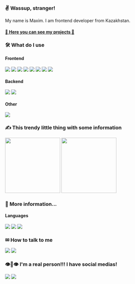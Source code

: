 ### ✌ Wassup, stranger!

My name is Maxim. I am frontend developer from Kazakhstan.  
#### [🦊 Here you can see my projects 🦊](https://maximka76667.github.io/portfolio)

### 🛠 What do I use
#### Frontend  
<div>
  <img src="https://img.shields.io/badge/HTML5-fff?style=for-the-badge&labelColor=141414&logo=HTML5&logoColor=E34F26&color=E34F26" />
  <img src="https://img.shields.io/badge/CSS3-fff?style=for-the-badge&labelColor=141414&logo=CSS3&logoColor=1572B6&color=1572B6" />
  <img src="https://img.shields.io/badge/JavaScript-fff?style=for-the-badge&labelColor=141414&logo=JavaScript&logoColor=F7DF1E&color=F7DF1E" />
  <img src="https://img.shields.io/badge/React.js-fff?style=for-the-badge&labelColor=141414&logo=react&logoColor=61DAFB&color=61DAFB" />
  <img src="https://img.shields.io/badge/TypeScript-fff?style=for-the-badge&labelColor=141414&logo=typescript&logoColor=3178C6&color=3178C6" />
  <img src="https://img.shields.io/badge/Sass-fff?style=for-the-badge&labelColor=141414&logo=sass&logoColor=CC6699&color=CC6699" />
  <img src="https://img.shields.io/badge/PHP-fff?style=for-the-badge&labelColor=141414&logo=php&logoColor=777BB4&color=777BB4" />
  <img src="https://img.shields.io/badge/Webpack-fff?style=for-the-badge&labelColor=141414&logo=Webpack&logoColor=8DD6F9&color=8DD6F9" />
</div>

#### Backend
<div>
  <img src="https://img.shields.io/badge/Node.js-fff?style=for-the-badge&labelColor=141414&logo=node.js&logoColor=339933&color=339933" />
  <img src="https://img.shields.io/badge/MongoDB-fff?style=for-the-badge&labelColor=141414&logo=mongodb&logoColor=47A248&color=47A248" />
</div>

#### Other
<div>
  <img src="https://img.shields.io/badge/Git-fff?style=for-the-badge&labelColor=141414&logo=Git&logoColor=F05032&color=F05032" />
</div>


### ✍ This trendy little thing with some information
<div>
<img height="180em" src="https://github-readme-stats.vercel.app/api?username=maximka76667&show_icons=true&title_color=FF5000&bg_color=141414&text_color=fff&icon_color=ff5000&border_color=141414"/>
<img height="180em" src="https://github-readme-stats-eight-theta.vercel.app/api/top-langs/?username=maximka76667&layout=compact&langs_count=6&title_color=FF5000&bg_color=141414&text_color=fff&icon_color=ff5000&border_color=141414"/>
</div>
  
### 👻 More information...
#### Languages
![](https://img.shields.io/badge/-Native-ff5000?style=for-the-badge&labelColor=141414&label=Russian&color=ff5000)
![](https://img.shields.io/badge/-B2-ff5000?style=for-the-badge&labelColor=141414&label=English&color=ff5000)
![](https://img.shields.io/badge/-B2-ff5000?style=for-the-badge&labelColor=141414&label=Spanish&color=ff5000)

### ✉ How to talk to me
![](https://img.shields.io/badge/-maximgriven@gmail.com-fff?style=for-the-badge&labelColor=eee&logo=gmail&logoColor=EA4335&color=EA4335)
[![](https://img.shields.io/badge/-maximgriven-fff?style=for-the-badge&labelColor=eee&logo=linkedin&logoColor=0A66C2&color=0A66C2)](https://www.linkedin.com/in/maxim-grivennyy-ba9a31231)

### 👁👄👁 I'm a real person!!! I have social medias!
[![](https://img.shields.io/badge/-maximka76667-fff?style=for-the-badge&labelColor=eee&logo=Instagram&logoColor=E4405F&color=E4405F)](https://www.instagram.com/maximka76667)
[![](https://img.shields.io/badge/-maximgriven-fff?style=for-the-badge&labelColor=eee&logo=VK&logoColor=0077FF&color=0077FF)](https://vk.com/maximgriven)
